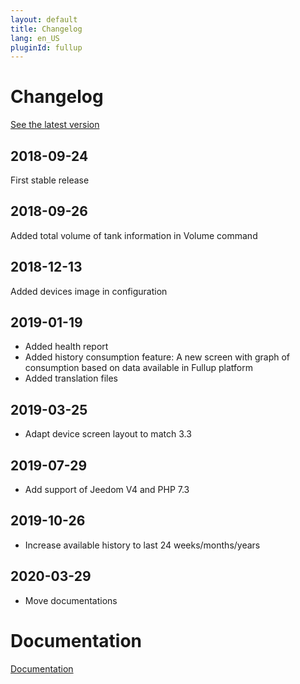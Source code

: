 ```yaml
---
layout: default
title: Changelog
lang: en_US
pluginId: fullup
---
```


# Changelog

[See the latest version](#tocAnchor-1-1-8)

## 2018-09-24

First stable release

## 2018-09-26

Added total volume of tank information in Volume command

## 2018-12-13

Added devices image in configuration

## 2019-01-19

- Added health report
- Added history consumption feature: A new screen with graph of consumption based on data available in Fullup platform
- Added translation files

## 2019-03-25

- Adapt device screen layout to match 3.3

## 2019-07-29

- Add support of Jeedom V4 and PHP 7.3

## 2019-10-26

- Increase available history to last 24 weeks/months/years

## 2020-03-29

- Move documentations

# Documentation

[Documentation]({{site.baseurl}}/{{page.pluginId}})
